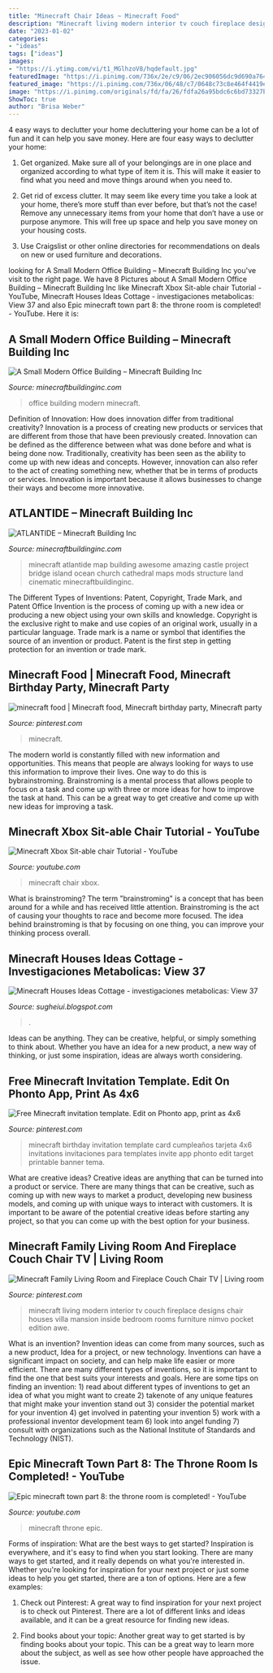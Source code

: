 ```yaml
---
title: "Minecraft Chair Ideas ~ Minecraft Food"
description: "Minecraft living modern interior tv couch fireplace designs chair houses villa mansion inside bedroom rooms furniture nimvo pocket edition awe"
date: "2023-01-02"
categories:
- "ideas"
tags: ["ideas"]
images:
- "https://i.ytimg.com/vi/t1_MGlhzoV8/hqdefault.jpg"
featuredImage: "https://i.pinimg.com/736x/2e/c9/06/2ec906056dc9d690a764ccc3c6e0d32f--minecraft-living-room-minecraft-bauwerke.jpg"
featured_image: "https://i.pinimg.com/736x/06/48/c7/0648c73c8e464f4419e29cf6119e9887--minecraft-birthday-card-minecraft-party.jpg?b=t"
image: "https://i.pinimg.com/originals/fd/fa/26/fdfa26a95bdc6c6bd73327b36bb85900.jpg"
ShowToc: true
author: "Brisa Weber"
---
```



4 easy ways to declutter your home
decluttering your home can be a lot of fun and it can help you save money. Here are four easy ways to declutter your home:
1. Get organized. Make sure all of your belongings are in one place and organized according to what type of item it is. This will make it easier to find what you need and move things around when you need to.

2. Get rid of excess clutter. It may seem like every time you take a look at your home, there’s more stuff than ever before, but that’s not the case! Remove any unnecessary items from your home that don’t have a use or purpose anymore. This will free up space and help you save money on your housing costs.

3. Use Craigslist or other online directories for recommendations on deals on new or used furniture and decorations.

	

		
looking for A Small Modern Office Building – Minecraft Building Inc you've visit to the right page. We have 8 Pictures about A Small Modern Office Building – Minecraft Building Inc like Minecraft Xbox Sit-able chair Tutorial - YouTube, Minecraft Houses Ideas Cottage - investigaciones metabolicas: View 37 and also Epic minecraft town part 8: the throne room is completed! - YouTube. Here it is:
		
    
## A Small Modern Office Building – Minecraft Building Inc

<img loading=lazy src="http://minecraftbuildinginc.com/wp-content/uploads/2015/08/A-Small-Modern-Office-Building-minecraft-building-ideas-download-save-5.jpg" onerror="this.onerror=null;this.src='https://tse1.mm.bing.net/th?id=OIP.NLZyoBxOg_gdDylcMNubzwHaEK&amp;pid=15.1';" alt="A Small Modern Office Building – Minecraft Building Inc">

_Source: minecraftbuildinginc.com_

>office building modern minecraft. 

	

Definition of Innovation: How does innovation differ from traditional creativity?
Innovation is a process of creating new products or services that are different from those that have been previously created. Innovation can be defined as the difference between what was done before and what is being done now. Traditionally, creativity has been seen as the ability to come up with new ideas and concepts. However, innovation can also refer to the act of creating something new, whether that be in terms of products or services. Innovation is important because it allows businesses to change their ways and become more innovative.

    
## ATLANTIDE – Minecraft Building Inc

<img loading=lazy src="http://minecraftbuildinginc.com/wp-content/uploads/2016/04/ATLANTIDE-island-castle-church-cathedral-bridge-ocean-wall-building-ideas-minecraft-amazing-awesome-4.jpg" onerror="this.onerror=null;this.src='https://tse3.mm.bing.net/th?id=OIP.0JBOnvwSqfAHjWoPUBA7vgHaEK&amp;pid=15.1';" alt="ATLANTIDE – Minecraft Building Inc">

_Source: minecraftbuildinginc.com_

>minecraft atlantide map building awesome amazing castle project bridge island ocean church cathedral maps mods structure land cinematic minecraftbuildinginc. 

	

The Different Types of Inventions: Patent, Copyright, Trade Mark, and Patent Office
Invention is the process of coming up with a new idea or producing a new object using your own skills and knowledge. Copyright is the exclusive right to make and use copies of an original work, usually in a particular language. Trade mark is a name or symbol that identifies the source of an invention or product. Patent is the first step in getting protection for an invention or trade mark.

    
## Minecraft Food | Minecraft Food, Minecraft Birthday Party, Minecraft Party

<img loading=lazy src="https://i.pinimg.com/originals/fd/fa/26/fdfa26a95bdc6c6bd73327b36bb85900.jpg" onerror="this.onerror=null;this.src='https://tse3.mm.bing.net/th?id=OIP.CLxO1-2LrEK7FDQ5jHx0gwHaHa&amp;pid=15.1';" alt="minecraft food | Minecraft food, Minecraft birthday party, Minecraft party">

_Source: pinterest.com_

>minecraft. 

	

The modern world is constantly filled with new information and opportunities. This means that people are always looking for ways to use this information to improve their lives. One way to do this is bybrainstroming. Brainstroming is a mental process that allows people to focus on a task and come up with three or more ideas for how to improve the task at hand. This can be a great way to get creative and come up with new ideas for improving a task.

    
## Minecraft Xbox Sit-able Chair Tutorial - YouTube

<img loading=lazy src="https://i.ytimg.com/vi/beuByDxvLr8/maxresdefault.jpg" onerror="this.onerror=null;this.src='https://tse4.mm.bing.net/th?id=OIP.CfSDyAvS6WnmwH7bgtfhPgHaEK&amp;pid=15.1';" alt="Minecraft Xbox Sit-able chair Tutorial - YouTube">

_Source: youtube.com_

>minecraft chair xbox. 

	

What is brainstroming?
The term "brainstroming" is a concept that has been around for a while and has received little attention. Brainstroming is the act of causing your thoughts to race and become more focused. The idea behind brainstroming is that by focusing on one thing, you can improve your thinking process overall.

    
## Minecraft Houses Ideas Cottage - Investigaciones Metabolicas: View 37

<img loading=lazy src="https://i.pinimg.com/originals/da/25/94/da2594e420e8a1cbcdf47be277e9eb5f.png" onerror="this.onerror=null;this.src='https://tse1.mm.bing.net/th?id=OIP.h_7rr7rHNNT3C_NBJ7ZNyAHaEt&amp;pid=15.1';" alt="Minecraft Houses Ideas Cottage - investigaciones metabolicas: View 37">

_Source: sugheiui.blogspot.com_

>. 

	

Ideas can be anything. They can be creative, helpful, or simply something to think about. Whether you have an idea for a new product, a new way of thinking, or just some inspiration, ideas are always worth considering.

    
## Free Minecraft Invitation Template. Edit On Phonto App, Print As 4x6

<img loading=lazy src="https://i.pinimg.com/736x/06/48/c7/0648c73c8e464f4419e29cf6119e9887--minecraft-birthday-card-minecraft-party.jpg?b=t" onerror="this.onerror=null;this.src='https://tse3.mm.bing.net/th?id=OIP.Xpj24bdvLf585d8esGKOmwDMEy&amp;pid=15.1';" alt="Free Minecraft invitation template. Edit on Phonto app, print as 4x6">

_Source: pinterest.com_

>minecraft birthday invitation template card cumpleaños tarjeta 4x6 invitations invitaciones para templates invite app phonto edit target printable banner tema. 

	

What are creative ideas?
Creative ideas are anything that can be turned into a product or service. There are many things that can be creative, such as coming up with new ways to market a product, developing new business models, and coming up with unique ways to interact with customers. It is important to be aware of the potential creative ideas before starting any project, so that you can come up with the best option for your business.

    
## Minecraft Family Living Room And Fireplace Couch Chair TV | Living Room

<img loading=lazy src="https://i.pinimg.com/736x/2e/c9/06/2ec906056dc9d690a764ccc3c6e0d32f--minecraft-living-room-minecraft-bauwerke.jpg" onerror="this.onerror=null;this.src='https://tse2.mm.bing.net/th?id=OIP.0FGF0bTKvn0TMBSXGZEkkgHaDo&amp;pid=15.1';" alt="Minecraft Family Living Room and Fireplace Couch Chair TV | Living room">

_Source: pinterest.com_

>minecraft living modern interior tv couch fireplace designs chair houses villa mansion inside bedroom rooms furniture nimvo pocket edition awe. 

	

What is an invention?
Invention ideas can come from many sources, such as a new product, Idea for a project, or new technology. Inventions can have a significant impact on society, and can help make life easier or more efficient. There are many different types of inventions, so it is important to find the one that best suits your interests and goals. Here are some tips on finding an invention: 1) read about different types of inventions to get an idea of what you might want to create 2) takenote of any unique features that might make your invention stand out 3) consider the potential market for your invention 4) get involved in patenting your invention 5) work with a professional inventor development team 6) look into angel funding 7) consult with organizations such as the National Institute of Standards and Technology (NIST).

    
## Epic Minecraft Town Part 8: The Throne Room Is Completed! - YouTube

<img loading=lazy src="https://i.ytimg.com/vi/t1_MGlhzoV8/hqdefault.jpg" onerror="this.onerror=null;this.src='https://tse1.mm.bing.net/th?id=OIP.9D1QRfmZLwYw0XvDZue60QHaFj&amp;pid=15.1';" alt="Epic minecraft town part 8: the throne room is completed! - YouTube">

_Source: youtube.com_

>minecraft throne epic. 

	

Forms of inspiration: What are the best ways to get started?
Inspiration is everywhere, and it's easy to find when you start looking. There are many ways to get started, and it really depends on what you're interested in. Whether you're looking for inspiration for your next project or just some ideas to help you get started, there are a ton of options. Here are a few examples:
1. Check out Pinterest: A great way to find inspiration for your next project is to check out Pinterest. There are a lot of different links and ideas available, and it can be a great resource for finding new ideas.

2. Find books about your topic: Another great way to get started is by finding books about your topic. This can be a great way to learn more about the subject, as well as see how other people have approached the issue.


